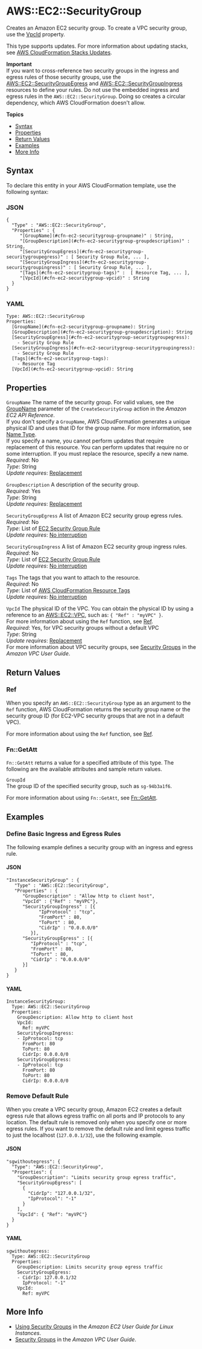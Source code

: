 # AWS::EC2::SecurityGroup<a name="aws-properties-ec2-security-group"></a>

Creates an Amazon EC2 security group\. To create a VPC security group, use the [VpcId](#cfn-ec2-securitygroup-vpcid) property\.

This type supports updates\. For more information about updating stacks, see [AWS CloudFormation Stacks Updates](using-cfn-updating-stacks.md)\.

**Important**  
If you want to cross\-reference two security groups in the ingress and egress rules of those security groups, use the [AWS::EC2::SecurityGroupEgress](aws-resource-ec2-security-group-egress.md) and [AWS::EC2::SecurityGroupIngress](aws-properties-ec2-security-group-ingress.md) resources to define your rules\. Do not use the embedded ingress and egress rules in the `AWS::EC2::SecurityGroup`\. Doing so creates a circular dependency, which AWS CloudFormation doesn't allow\.

**Topics**
+ [Syntax](#aws-resource-ec2-securitygroup-syntax)
+ [Properties](#w4ab1c21c10d476c13)
+ [Return Values](#w4ab1c21c10d476c15)
+ [Examples](#w4ab1c21c10d476c17)
+ [More Info](#w4ab1c21c10d476c19)

## Syntax<a name="aws-resource-ec2-securitygroup-syntax"></a>

To declare this entity in your AWS CloudFormation template, use the following syntax:

### JSON<a name="aws-resource-ec2-securitygroup-syntax.json"></a>

```
{
  "Type" : "AWS::EC2::SecurityGroup",
  "Properties" : {
     "[GroupName](#cfn-ec2-securitygroup-groupname)" : String,
     "[GroupDescription](#cfn-ec2-securitygroup-groupdescription)" : String,
     "[SecurityGroupEgress](#cfn-ec2-securitygroup-securitygroupegress)" : [ Security Group Rule, ... ],
     "[SecurityGroupIngress](#cfn-ec2-securitygroup-securitygroupingress)" : [ Security Group Rule, ... ],
     "[Tags](#cfn-ec2-securitygroup-tags)" :  [ Resource Tag, ... ],
     "[VpcId](#cfn-ec2-securitygroup-vpcid)" : String
  }
}
```

### YAML<a name="aws-resource-ec2-securitygroup-syntax.yaml"></a>

```
Type: AWS::EC2::SecurityGroup
Properties: 
  [GroupName](#cfn-ec2-securitygroup-groupname): String
  [GroupDescription](#cfn-ec2-securitygroup-groupdescription): String
  [SecurityGroupEgress](#cfn-ec2-securitygroup-securitygroupegress):
    - Security Group Rule
  [SecurityGroupIngress](#cfn-ec2-securitygroup-securitygroupingress):
    - Security Group Rule
  [Tags](#cfn-ec2-securitygroup-tags):
    - Resource Tag
  [VpcId](#cfn-ec2-securitygroup-vpcid): String
```

## Properties<a name="w4ab1c21c10d476c13"></a>

`GroupName`  <a name="cfn-ec2-securitygroup-groupname"></a>
The name of the security group\. For valid values, see the [GroupName](http://docs.aws.amazon.com/AWSEC2/latest/APIReference/API_CreateSecurityGroup.html) parameter of the `CreateSecurityGroup` action in the *Amazon EC2 API Reference*\.  
If you don't specify a `GroupName`, AWS CloudFormation generates a unique physical ID and uses that ID for the group name\. For more information, see [Name Type](aws-properties-name.md)\.  
If you specify a name, you cannot perform updates that require replacement of this resource\. You can perform updates that require no or some interruption\. If you must replace the resource, specify a new name\.
*Required*: No  
*Type*: String  
*Update requires*: [Replacement](using-cfn-updating-stacks-update-behaviors.md#update-replacement)

`GroupDescription`  <a name="cfn-ec2-securitygroup-groupdescription"></a>
A description of the security group\.  
*Required*: Yes  
*Type*: String  
*Update requires*: [Replacement](using-cfn-updating-stacks-update-behaviors.md#update-replacement)

`SecurityGroupEgress`  <a name="cfn-ec2-securitygroup-securitygroupegress"></a>
A list of Amazon EC2 security group egress rules\.  
*Required*: No  
*Type*: List of [EC2 Security Group Rule](aws-properties-ec2-security-group-rule.md)  
*Update requires*: [No interruption](using-cfn-updating-stacks-update-behaviors.md#update-no-interrupt)

`SecurityGroupIngress`  <a name="cfn-ec2-securitygroup-securitygroupingress"></a>
A list of Amazon EC2 security group ingress rules\.  
*Required*: No  
*Type*: List of [EC2 Security Group Rule](aws-properties-ec2-security-group-rule.md)  
*Update requires*: [No interruption](using-cfn-updating-stacks-update-behaviors.md#update-no-interrupt)

`Tags`  <a name="cfn-ec2-securitygroup-tags"></a>
The tags that you want to attach to the resource\.  
*Required*: No  
*Type*: List of [AWS CloudFormation Resource Tags](aws-properties-resource-tags.md)  
*Update requires*: [No interruption](using-cfn-updating-stacks-update-behaviors.md#update-no-interrupt)

`VpcId`  <a name="cfn-ec2-securitygroup-vpcid"></a>
The physical ID of the VPC\. You can obtain the physical ID by using a reference to an [AWS::EC2::VPC](aws-resource-ec2-vpc.md), such as: `{ "Ref" : "myVPC" }`\.  
For more information about using the `Ref` function, see [Ref](intrinsic-function-reference-ref.md)\.  
*Required*: Yes, for VPC security groups without a default VPC  
*Type*: String  
*Update requires*: [Replacement](using-cfn-updating-stacks-update-behaviors.md#update-replacement)  
For more information about VPC security groups, see [Security Groups](http://docs.aws.amazon.com/AmazonVPC/latest/UserGuide/VPC_SecurityGroups.html) in the *Amazon VPC User Guide*\.

## Return Values<a name="w4ab1c21c10d476c15"></a>

### Ref<a name="w4ab1c21c10d476c15b2"></a>

When you specify an `AWS::EC2::SecurityGroup` type as an argument to the `Ref` function, AWS CloudFormation returns the security group name or the security group ID \(for EC2\-VPC security groups that are not in a default VPC\)\.

For more information about using the `Ref` function, see [Ref](intrinsic-function-reference-ref.md)\.

### Fn::GetAtt<a name="w4ab1c21c10d476c15b4"></a>

`Fn::GetAtt` returns a value for a specified attribute of this type\. The following are the available attributes and sample return values\.

`GroupId`  
The group ID of the specified security group, such as `sg-94b3a1f6`\.

For more information about using `Fn::GetAtt`, see [Fn::GetAtt](intrinsic-function-reference-getatt.md)\.

## Examples<a name="w4ab1c21c10d476c17"></a>

### Define Basic Ingress and Egress Rules<a name="w4ab1c21c10d476c17b2"></a>

The following example defines a security group with an ingress and egress rule\.

#### JSON<a name="aws-resource-ec2-securitygroup-example-1.json"></a>

```
"InstanceSecurityGroup" : {
   "Type" : "AWS::EC2::SecurityGroup",
   "Properties" : {
      "GroupDescription" : "Allow http to client host",
      "VpcId" : {"Ref" : "myVPC"},
      "SecurityGroupIngress" : [{
            "IpProtocol" : "tcp",
            "FromPort" : 80,
            "ToPort" : 80,
            "CidrIp" : "0.0.0.0/0"
         }],
      "SecurityGroupEgress" : [{
         "IpProtocol" : "tcp",
         "FromPort" : 80,
         "ToPort" : 80,
         "CidrIp" : "0.0.0.0/0"
      }]
   }
}
```

#### YAML<a name="aws-resource-ec2-securitygroup-example-1.yaml"></a>

```
InstanceSecurityGroup:
  Type: AWS::EC2::SecurityGroup
  Properties:
    GroupDescription: Allow http to client host
    VpcId:
      Ref: myVPC
    SecurityGroupIngress:
    - IpProtocol: tcp
      FromPort: 80
      ToPort: 80
      CidrIp: 0.0.0.0/0
    SecurityGroupEgress:
    - IpProtocol: tcp
      FromPort: 80
      ToPort: 80
      CidrIp: 0.0.0.0/0
```

### Remove Default Rule<a name="w4ab1c21c10d476c17b4"></a>

When you create a VPC security group, Amazon EC2 creates a default egress rule that allows egress traffic on all ports and IP protocols to any location\. The default rule is removed only when you specify one or more egress rules\. If you want to remove the default rule and limit egress traffic to just the localhost \(`127.0.0.1/32`\), use the following example\.

#### JSON<a name="aws-resource-ec2-securitygroup-example-2.json"></a>

```
"sgwithoutegress": {
  "Type": "AWS::EC2::SecurityGroup",
  "Properties": {
    "GroupDescription": "Limits security group egress traffic",
    "SecurityGroupEgress": [
      {
        "CidrIp": "127.0.0.1/32",
        "IpProtocol": "-1"
      }
    ],
    "VpcId": { "Ref": "myVPC"}
  }
}
```

#### YAML<a name="aws-resource-ec2-securitygroup-example-2.yaml"></a>

```
sgwithoutegress:
  Type: AWS::EC2::SecurityGroup
  Properties:
    GroupDescription: Limits security group egress traffic
    SecurityGroupEgress:
    - CidrIp: 127.0.0.1/32
      IpProtocol: "-1"
    VpcId:
      Ref: myVPC
```

## More Info<a name="w4ab1c21c10d476c19"></a>
+ [Using Security Groups](http://docs.aws.amazon.com/AWSEC2/latest/UserGuide/using-network-security.html) in the *Amazon EC2 User Guide for Linux Instances*\.
+ [Security Groups](http://docs.aws.amazon.com/AmazonVPC/latest/UserGuide/VPC_SecurityGroups.html) in the *Amazon VPC User Guide*\.